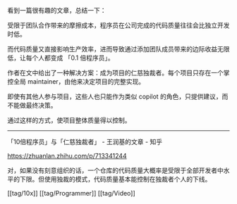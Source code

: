 看到一篇很有趣的文章，总结一下：

受限于团队合作带来的摩擦成本，程序员在公司完成的代码质量往往会比独立开发时低。

而代码质量又直接影响生产效率，进而导致通过添加团队成员带来的边际收益无限低，让每个人都变成 「0.1 倍程序员」。

作者在文中给出了一种解决方案：成为项目的仁慈独裁者。每个项目只存在一个掌控全局 maintainer，由他来决定项目的完整实现。

即使有其他人参与项目，这些人也只能作为类似 copilot 的角色，只提供建议，而不能做最终决策。

通过这样的方式，使项目整体质量得以控制。

---

「10倍程序员」与「仁慈独裁者」 - 王润基的文章 - 知乎

https://zhuanlan.zhihu.com/p/713341244

对，如果没有刻意组织的话，一个仓库的代码质量大概率是受限于全部开发者中水平的下限。但使用独裁的模式，代码质量基本能控制在独裁者个人的下线。

[[tag/10x]] [[tag/Programmer]] [[tag/Video]]